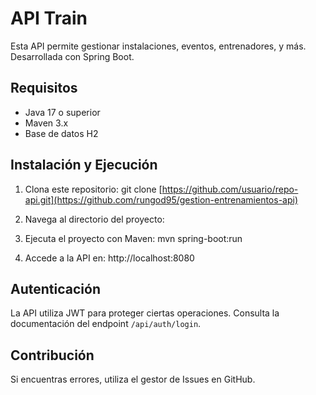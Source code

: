 # API Train

Esta API permite gestionar instalaciones, eventos, entrenadores, y más. Desarrollada con Spring Boot.

## Requisitos

- Java 17 o superior
- Maven 3.x
- Base de datos H2

## Instalación y Ejecución

1. Clona este repositorio:
git clone [https://github.com/usuario/repo-api.git](https://github.com/rungod95/gestion-entrenamientos-api)
2. Navega al directorio del proyecto:

3. Ejecuta el proyecto con Maven:
mvn spring-boot:run
4. Accede a la API en:
http://localhost:8080

## Autenticación

La API utiliza JWT para proteger ciertas operaciones. Consulta la documentación del endpoint `/api/auth/login`.

## Contribución

Si encuentras errores, utiliza el gestor de Issues en GitHub.
